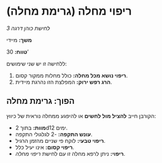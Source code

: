 # ריפוי מחלה (גרימת מחלה)

*לחישת כוהן דרגה 3*

**משך:** מיידי

**טווח:** 30’

ללחישה זו יש שני שימושים:

1. **ריפוי נושא מכל מחלה:** כולל מחלות ממקור קסום.
2. **הרג רפש ירוק:** המפלצת הזו נהרגת מיידית.

## הפוך: גרימת מחלה

הקורבן חייב **להציל מול לחשים** או להיפגע ממחלה נוראית של כיווץ:

- **מוות:** בתוך 2d12 ימים.
- **עונש התקפה:** -2 לגלגולי התקפה.
- **ריפוי טבעי:** לוקח פי שניים מהזמן הרגיל.
- **ריפוי קסום:** אינו יעיל כלל.
- **ריפוי:** ניתן לרפא מחלה זו עם לחישת *ריפוי מחלה*.